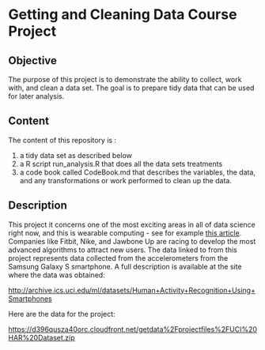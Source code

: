 # Getting and Cleaning Data Course Project

## Objective
The purpose of this project is to demonstrate the ability to collect, work with, and clean a data set. 
The goal is to prepare tidy data that can be used for later analysis. 

## Content
The content of this repository is : 
1) a tidy data set as described below
2) a R script run_analysis.R that does all the data sets treatments
3) a code book called CodeBook.md that describes the variables, the data, and any transformations or work performed to clean up the data.

## Description
This project it concerns one of the most exciting areas in all of data science right now, and this is wearable computing - see for example [this article](http://www.insideactivitytracking.com/data-science-activity-tracking-and-the-battle-for-the-worlds-top-sports-brand/). Companies like Fitbit, Nike, and Jawbone Up are racing to develop the most advanced algorithms to attract new users. 
The data linked to from this project represents data collected from the accelerometers from the Samsung Galaxy S smartphone. A full description is available at the site where the data was obtained:

http://archive.ics.uci.edu/ml/datasets/Human+Activity+Recognition+Using+Smartphones

Here are the data for the project:

https://d396qusza40orc.cloudfront.net/getdata%2Fprojectfiles%2FUCI%20HAR%20Dataset.zip

